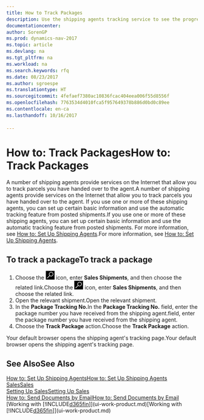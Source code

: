 ```yaml
---
title: How to Track Packages
description: Use the shipping agents tracking service to see the progress of a delivery.
documentationcenter: 
author: SorenGP
ms.prod: dynamics-nav-2017
ms.topic: article
ms.devlang: na
ms.tgt_pltfrm: na
ms.workload: na
ms.search.keywords: rfq
ms.date: 08/23/2017
ms.author: sgroespe
ms.translationtype: HT
ms.sourcegitcommit: 4fefaef7380ac10836fcac404eea006f55d8556f
ms.openlocfilehash: 7763534d4010fca5f957649378b886d0bd0c89ee
ms.contentlocale: en-ca
ms.lasthandoff: 10/16/2017

---
```

# <a name="how-to-track-packages"></a><span data-ttu-id="1e0e5-103">How to: Track Packages</span><span class="sxs-lookup"><span data-stu-id="1e0e5-103">How to: Track Packages</span></span>
<span data-ttu-id="1e0e5-104">A number of shipping agents provide services on the Internet that allow you to track parcels you have handed over to the agent.</span><span class="sxs-lookup"><span data-stu-id="1e0e5-104">A number of shipping agents provide services on the Internet that allow you to track parcels you have handed over to the agent.</span></span> <span data-ttu-id="1e0e5-105">If you use one or more of these shipping agents, you can set up certain basic information and use the automatic tracking feature from posted shipments.</span><span class="sxs-lookup"><span data-stu-id="1e0e5-105">If you use one or more of these shipping agents, you can set up certain basic information and use the automatic tracking feature from posted shipments.</span></span> <span data-ttu-id="1e0e5-106">For more information, see [How to: Set Up Shipping Agents](sales-how-to-set-up-shipping-agents.md).</span><span class="sxs-lookup"><span data-stu-id="1e0e5-106">For more information, see [How to: Set Up Shipping Agents](sales-how-to-set-up-shipping-agents.md).</span></span>

## <a name="to-track-a-package"></a><span data-ttu-id="1e0e5-107">To track a package</span><span class="sxs-lookup"><span data-stu-id="1e0e5-107">To track a package</span></span>
1. <span data-ttu-id="1e0e5-108">Choose the ![Search for Page or Report](media/ui-search/search_small.png "Search for Page or Report icon") icon, enter **Sales Shipments**, and then choose the related link.</span><span class="sxs-lookup"><span data-stu-id="1e0e5-108">Choose the ![Search for Page or Report](media/ui-search/search_small.png "Search for Page or Report icon") icon, enter **Sales Shipments**, and then choose the related link.</span></span>
2. <span data-ttu-id="1e0e5-109">Open the relevant shipment.</span><span class="sxs-lookup"><span data-stu-id="1e0e5-109">Open the relevant shipment.</span></span>
3. <span data-ttu-id="1e0e5-110">In the **Package Tracking No.**</span><span class="sxs-lookup"><span data-stu-id="1e0e5-110">In the **Package Tracking No.**</span></span> <span data-ttu-id="1e0e5-111">field, enter the package number you have received from the shipping agent.</span><span class="sxs-lookup"><span data-stu-id="1e0e5-111">field, enter the package number you have received from the shipping agent.</span></span>
4. <span data-ttu-id="1e0e5-112">Choose the **Track Package** action.</span><span class="sxs-lookup"><span data-stu-id="1e0e5-112">Choose the **Track Package** action.</span></span>

<span data-ttu-id="1e0e5-113">Your default browser opens the shipping agent's tracking page.</span><span class="sxs-lookup"><span data-stu-id="1e0e5-113">Your default browser opens the shipping agent's tracking page.</span></span>

## <a name="see-also"></a><span data-ttu-id="1e0e5-114">See Also</span><span class="sxs-lookup"><span data-stu-id="1e0e5-114">See Also</span></span>
[<span data-ttu-id="1e0e5-115">How to: Set Up Shipping Agents</span><span class="sxs-lookup"><span data-stu-id="1e0e5-115">How to: Set Up Shipping Agents</span></span>](sales-how-to-set-up-shipping-agents.md)  
[<span data-ttu-id="1e0e5-116">Sales</span><span class="sxs-lookup"><span data-stu-id="1e0e5-116">Sales</span></span>](sales-manage-sales.md)  
[<span data-ttu-id="1e0e5-117">Setting Up Sales</span><span class="sxs-lookup"><span data-stu-id="1e0e5-117">Setting Up Sales</span></span>](sales-setup-sales.md)  
[<span data-ttu-id="1e0e5-118">How to: Send Documents by Email</span><span class="sxs-lookup"><span data-stu-id="1e0e5-118">How to: Send Documents by Email</span></span>](ui-how-send-documents-email.md)  
<span data-ttu-id="1e0e5-119">[Working with [!INCLUDE[d365fin](includes/d365fin_md.md)]](ui-work-product.md)</span><span class="sxs-lookup"><span data-stu-id="1e0e5-119">[Working with [!INCLUDE[d365fin](includes/d365fin_md.md)]](ui-work-product.md)</span></span>

